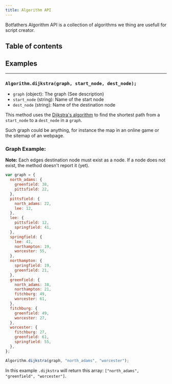 ```yaml
---
title: Algorithm API
---
```


Botfathers Algorithm API is a collection of algorithms we thing are usefull for script creator.

## Table of contents

## Examples

---

### `Algorithm.dijkstra(graph, start_node, dest_node);`

- `graph` (object): The graph (See description)
- `start_node` (string): Name of the start node
- `dest_node` (string): Name of the destination node

This method uses the [Dijkstra's algorithm](https://en.wikipedia.org/wiki/Dijkstra%27s_algorithm) to find the shortest path from a `start_node` to a `dest_node` in a `graph`.

Such graph could be anything, for instance the map in an online game or the sitemap of an webpage.

### Graph Example:

**Note:** Each edges destination node must exist as a node. If a node does not exist, the method doesn't report it (yet).

```javascript
var graph = {
  north_adams: {
    greenfield: 38,
    pittsfield: 22,
  },
  pittsfield: {
    north_adams: 22,
    lee: 12,
  },
  lee: {
    pittsfield: 12,
    springfield: 41,
  },
  springfield: {
    lee: 41,
    northampton: 19,
    worcester: 55,
  },
  northampton: {
    springfield: 19,
    greenfield: 21,
  },
  greenfield: {
    north_adams: 38,
    northampton: 21,
    fitchburg: 49,
    worcester: 61,
  },
  fitchburg: {
    greenfield: 49,
    worcester: 27,
  },
  worcester: {
    fitchburg: 27,
    greenfield: 61,
    springfield: 55,
  },
};

Algorithm.dijkstra(graph, "north_adams", "worcester");
```

In this example `.dijkstra` will return this array: `["north_adams", "greenfield", "worcester"]`.

